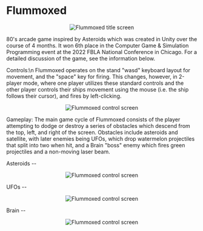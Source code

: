 # Flummoxed
<p align="center">
  <img src="https://drive.google.com/uc?export=download&id=1asUg0rv2EhinvAYyQyvpxEWB2MMUXoVE" alt="Flummoxed title screen"/>
</p>
80's arcade game inspired by Asteroids which was created in Unity over the course of 4 months. It won 6th place in the Computer Game & Simulation Programming event at the 2022 FBLA National Conference in Chicago. For a detailed discussion of the game, see the information below.

Controls:\n
Flummoxed operates on the stand "wasd" keyboard layout for movement, and the "space" key for firing. This changes, however, in 2-player mode, where one player utilizes these standard controls and the other player controls their ships movement using the mouse (i.e. the ship follows their cursor), and fires by left-clicking.
<p align="center">
  <img src="https://drive.google.com/uc?export=download&id=1LpIFlhXicGM1wu3EYKCfGoG5SQtQ6ghn" alt="Flummoxed control screen"/>
</p>

Gameplay:
The main game cycle of Flummoxed consists of the player attempting to dodge or destroy a series of obstacles which descend from the top, left, and right of the screen. Obstacles include asteroids and satellite, with later enemies being UFOs, which drop watermelon projectiles that split into two when hit, and a Brain "boss" enemy which fires green projectiles and a non-moving laser beam.

Asteroids --
<p align="center">
  <img src="https://drive.google.com/uc?export=download&id=1Hanca6ToUzCseRhlFO3vVoJV7KoauIA8" alt="Flummoxed control screen"/>
</p>

UFOs --
<p align="center">
  <img src="https://drive.google.com/uc?export=download&id=1CjbwczeJqX_XREk1MUNC-yUqAoSk3YEy" alt="Flummoxed control screen"/>
</p>

Brain --
<p align="center">
  <img src="https://drive.google.com/uc?export=download&id=1DOrdHmkf9U9jpH89WDXepDbBbcRN319b" alt="Flummoxed control screen"/>
</p>
